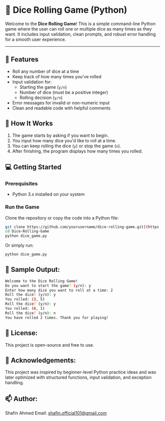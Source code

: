 # 🎲 Dice Rolling Game (Python)

Welcome to the **Dice Rolling Game**! This is a simple command-line Python game where the user can roll one or multiple dice as many times as they want. It includes input validation, clean prompts, and robust error handling for a smooth user experience.

---

## 🚀 Features

- Roll any number of dice at a time
- Keep track of how many times you've rolled
- Input validation for:
  - Starting the game (`y/n`)
  - Number of dice (must be a positive integer)
  - Rolling decision (`y/n`)
- Error messages for invalid or non-numeric input
- Clean and readable code with helpful comments

## 🧠 How It Works

1. The game starts by asking if you want to begin.
2. You input how many dice you'd like to roll at a time.
3. You can keep rolling the dice (`y`) or stop the game (`n`).
4. After finishing, the program displays how many times you rolled.

## 💻 Getting Started

### Prerequisites

- Python 3.x installed on your system

### Run the Game

Clone the repository or copy the code into a Python file:

```bash
git clone https://github.com/yourusername/dice-rolling-game.git](https://github.com/anothershafin/Dice-Rolling-Game.git
cd Dice-Rolling-Game
python dice_game.py
```
Or simply run:
```bash
python dice_game.py
```

## 📝 Sample Output:
```bash
Welcome to the Dice Rolling Game!
Do you want to start the game? (y/n): y
Enter how many dice you want to roll at a time: 2
Roll the dice? (y/n): y
You rolled: (3, 5)
Roll the dice? (y/n): y
You rolled: (6, 1)
Roll the dice? (y/n): n
You have rolled 2 times. Thank you for playing!
```

## 🧾 License:
This project is open-source and free to use.

## 🙌 Acknowledgements:
This project was inspired by beginner-level Python practice ideas and was later optimized with structured functions, input validation, and exception handling.

## 📫 Author:
Shafin Ahmed
Email: shafin.official101@gmail.com
